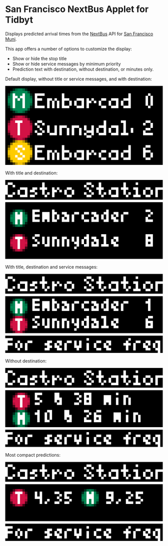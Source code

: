 # San Francisco NextBus Applet for Tidbyt

Displays predicted arrival times from the [NextBus](https://www.nextbus.com) API for [San Francisco Muni](https://www.sfmta.com/).

This app offers a number of options to customize the display:
* Show or hide the stop title
* Show or hide service messages by minimum priority
* Prediction text with destination, without destination, or minutes only.

Default display, without title or service messages, and with destination:

![Default display](default.gif)

With title and destination:

![With title and destination](withtitle.gif)

With title, destination and service messages:

![With title, destination and service messages](withmessages.gif)

Without destination:

![With title and service messages](nodestinations.gif)

Most compact predictions:

![Most compact predictions](compactpredictions.gif)